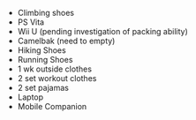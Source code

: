 - Climbing shoes
- PS Vita
- Wii U (pending investigation of packing ability)
- Camelbak (need to empty)
- Hiking Shoes
- Running Shoes
- 1 wk outside clothes
- 2 set workout clothes
- 2 set pajamas
- Laptop
- Mobile Companion
